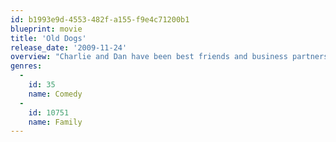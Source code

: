 ```yaml
---
id: b1993e9d-4553-482f-a155-f9e4c71200b1
blueprint: movie
title: 'Old Dogs'
release_date: '2009-11-24'
overview: "Charlie and Dan have been best friends and business partners for thirty years; their Manhattan public relations firm is on the verge of a huge business deal with a Japanese company. With two weeks to sew up the contract, Dan gets a surprise: a woman he married on a drunken impulse nearly nine years before (annulled the next day) shows up to tell him he's the father of her twins, now seven, and she'll be in jail for 14 days for a political protest. Dan volunteers to keep the tykes, although he's up tight and clueless. With Charlie's help is there any way they can be dad and uncle, meet the kids' expectations, and still land the account?"
genres:
  -
    id: 35
    name: Comedy
  -
    id: 10751
    name: Family
---
```

